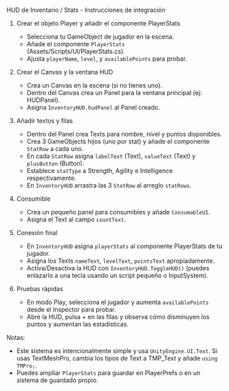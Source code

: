 HUD de Inventario / Stats - Instrucciones de integración

1) Crear el objeto Player y añadir el componente PlayerStats
   - Selecciona tu GameObject de jugador en la escena.
   - Añade el componente `PlayerStats` (Assets/Scripts/UI/PlayerStats.cs).
   - Ajusta `playerName`, `level`, y `availablePoints` para probar.

2) Crear el Canvas y la ventana HUD
   - Crea un Canvas en la escena (si no tienes uno).
   - Dentro del Canvas crea un Panel para la ventana principal (ej: HUDPanel).
   - Asigna `InventoryHUD.hudPanel` al Panel creado.

3) Añadir textos y filas
   - Dentro del Panel crea Texts para nombre, nivel y puntos disponibles.
   - Crea 3 GameObjects hijos (uno por stat) y añade el componente `StatRow` a cada uno.
   - En cada `StatRow` asigna `labelText` (Text), `valueText` (Text) y `plusButton` (Button).
   - Establece `statType` a Strength, Agility e Intelligence respectivamente.
   - En `InventoryHUD` arrastra las 3 `StatRow` al arreglo `statRows`.

4) Consumible
   - Crea un pequeño panel para consumibles y añade `ConsumableUI`.
   - Asigna el Text al campo `countText`.

5) Conexión final
   - En `InventoryHUD` asigna `playerStats` al componente PlayerStats de tu jugador.
   - Asigna los Texts `nameText`, `levelText`, `pointsText` apropiadamente.
   - Activa/Desactiva la HUD con `InventoryHUD.ToggleHUD()` (puedes enlazarlo a una tecla usando un script pequeño o InputSystem).

6) Pruebas rápidas
   - En modo Play, selecciona el jugador y aumenta `availablePoints` desde el Inspector para probar.
   - Abre la HUD, pulsa + en las filas y observa cómo disminuyen los puntos y aumentan las estadísticas.

Notas:
 - Este sistema es intencionalmente simple y usa `UnityEngine.UI.Text`. Si usas TextMeshPro, cambia los tipos de Text a TMP_Text y añade `using TMPro;`.
 - Puedes ampliar `PlayerStats` para guardar en PlayerPrefs o en un sistema de guardado propio.
